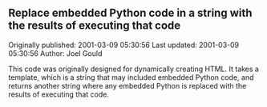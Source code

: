 ## Replace embedded Python code in a string with the results of executing that code

Originally published: 2001-03-09 05:30:56
Last updated: 2001-03-09 05:30:56
Author: Joel Gould

This code was originally designed for dynamically creating HTML.  It takes a template, which is a string that may included embedded Python code, and returns another string where any embedded Python is replaced with the results of executing that code.